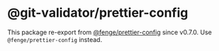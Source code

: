 # @git-validator/prettier-config

This package re-export from [@fenge/prettier-config](https://www.npmjs.com/package/@fenge/prettier-config) since v0.7.0. Use `@fenge/prettier-config` instead.
